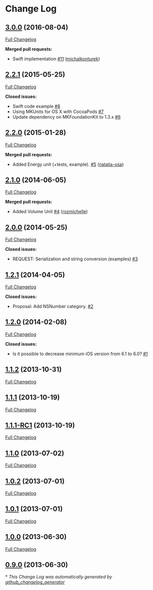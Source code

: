 # Change Log

## [3.0.0](https://github.com/michalkonturek/MKUnits/tree/2.2.1) (2016-08-04)
[Full Changelog](https://github.com/michalkonturek/MKUnits/compare/2.2.1...3.0.0)

**Merged pull requests:**

- Swift implementation [\#11](https://github.com/michalkonturek/MKUnits/pull/11) ([michalkonturek](https://github.com/michalkonturek))

## [2.2.1](https://github.com/michalkonturek/MKUnits/tree/2.2.1) (2015-05-25)
[Full Changelog](https://github.com/michalkonturek/MKUnits/compare/2.2.0...2.2.1)

**Closed issues:**

- Swift code example [\#8](https://github.com/michalkonturek/MKUnits/issues/8)
- Using MKUnits for OS X with CocoaPods [\#7](https://github.com/michalkonturek/MKUnits/issues/7)
- Update dependency on MKFoundationKit to 1.3.x [\#6](https://github.com/michalkonturek/MKUnits/issues/6)

## [2.2.0](https://github.com/michalkonturek/MKUnits/tree/2.2.0) (2015-01-28)
[Full Changelog](https://github.com/michalkonturek/MKUnits/compare/2.1.0...2.2.0)

**Merged pull requests:**

- Added Energy unit \(+tests, example\). [\#5](https://github.com/michalkonturek/MKUnits/pull/5) ([natalia-osa](https://github.com/natalia-osa))

## [2.1.0](https://github.com/michalkonturek/MKUnits/tree/2.1.0) (2014-06-05)
[Full Changelog](https://github.com/michalkonturek/MKUnits/compare/2.0.0...2.1.0)

**Merged pull requests:**

- Added Volume Unit [\#4](https://github.com/michalkonturek/MKUnits/pull/4) ([rozmichelle](https://github.com/rozmichelle))

## [2.0.0](https://github.com/michalkonturek/MKUnits/tree/2.0.0) (2014-05-25)
[Full Changelog](https://github.com/michalkonturek/MKUnits/compare/1.2.1...2.0.0)

**Closed issues:**

- REQUEST: Serialization and string conversion \(examples\) [\#3](https://github.com/michalkonturek/MKUnits/issues/3)

## [1.2.1](https://github.com/michalkonturek/MKUnits/tree/1.2.1) (2014-04-05)
[Full Changelog](https://github.com/michalkonturek/MKUnits/compare/1.2.0...1.2.1)

**Closed issues:**

- Proposal: Add NSNumber category. [\#2](https://github.com/michalkonturek/MKUnits/issues/2)

## [1.2.0](https://github.com/michalkonturek/MKUnits/tree/1.2.0) (2014-02-08)
[Full Changelog](https://github.com/michalkonturek/MKUnits/compare/1.1.2...1.2.0)

**Closed issues:**

- Is it possible to decrease minimum iOS version from 6.1 to 6.0? [\#1](https://github.com/michalkonturek/MKUnits/issues/1)

## [1.1.2](https://github.com/michalkonturek/MKUnits/tree/1.1.2) (2013-10-31)
[Full Changelog](https://github.com/michalkonturek/MKUnits/compare/1.1.1...1.1.2)

## [1.1.1](https://github.com/michalkonturek/MKUnits/tree/1.1.1) (2013-10-19)
[Full Changelog](https://github.com/michalkonturek/MKUnits/compare/1.1.1-RC1...1.1.1)

## [1.1.1-RC1](https://github.com/michalkonturek/MKUnits/tree/1.1.1-RC1) (2013-10-19)
[Full Changelog](https://github.com/michalkonturek/MKUnits/compare/1.1.0...1.1.1-RC1)

## [1.1.0](https://github.com/michalkonturek/MKUnits/tree/1.1.0) (2013-07-02)
[Full Changelog](https://github.com/michalkonturek/MKUnits/compare/1.0.2...1.1.0)

## [1.0.2](https://github.com/michalkonturek/MKUnits/tree/1.0.2) (2013-07-01)
[Full Changelog](https://github.com/michalkonturek/MKUnits/compare/1.0.1...1.0.2)

## [1.0.1](https://github.com/michalkonturek/MKUnits/tree/1.0.1) (2013-07-01)
[Full Changelog](https://github.com/michalkonturek/MKUnits/compare/1.0.0...1.0.1)

## [1.0.0](https://github.com/michalkonturek/MKUnits/tree/1.0.0) (2013-06-30)
[Full Changelog](https://github.com/michalkonturek/MKUnits/compare/0.9.0...1.0.0)

## [0.9.0](https://github.com/michalkonturek/MKUnits/tree/0.9.0) (2013-06-30)


\* *This Change Log was automatically generated by [github_changelog_generator](https://github.com/skywinder/Github-Changelog-Generator)*